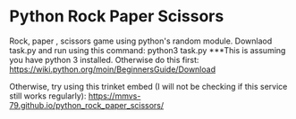 # Python Rock Paper Scissors
Rock, paper , scissors game using python's random module.
Downlaod task.py and run using this command: python3 task.py
***This is assuming you have python 3 installed.
Otherwise do this first:
https://wiki.python.org/moin/BeginnersGuide/Download

Otherwise, try using this trinket embed (I will not be checking if this service still works regularly):
https://mmvs-79.github.io/python_rock_paper_scissors/


